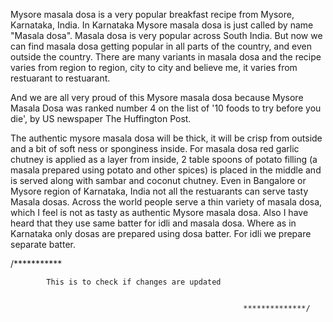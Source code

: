 Mysore masala dosa is a very popular breakfast recipe from Mysore, Karnataka, India. In Karnataka Mysore masala dosa is just called by name "Masala dosa". Masala dosa is very popular across South India. But now we can find masala dosa getting popular in all parts of the country, and even outside the country. There are many variants in masala dosa and the recipe varies from region to region, city to city and believe me, it varies from restuarant to restuarant.

And we are all very proud of this Mysore masala dosa because Mysore Masala Dosa was ranked number 4 on the list of '10 foods to try before you die', by US newspaper The Huffington Post.

The authentic mysore masala dosa will be thick, it will be crisp from outside and a bit of soft ness or sponginess inside. For masala dosa red garlic chutney is applied as a layer from inside, 2 table spoons of potato filling (a masala prepared using potato and other spices) is placed in the middle and is served along with sambar and coconut chutney. Even in Bangalore or Mysore region of Karnataka, India not all the restuarants can serve tasty Masala dosas. Across the world people serve a thin variety of masala dosa, which I feel is not as tasty as authentic Mysore masala dosa. Also I have heard that they use same batter for idli and masala dosa. Where as in Karnataka only dosas are prepared using dosa batter. For idli we prepare separate batter.

/***********

            This is to check if changes are updated
             

                                                        **************/